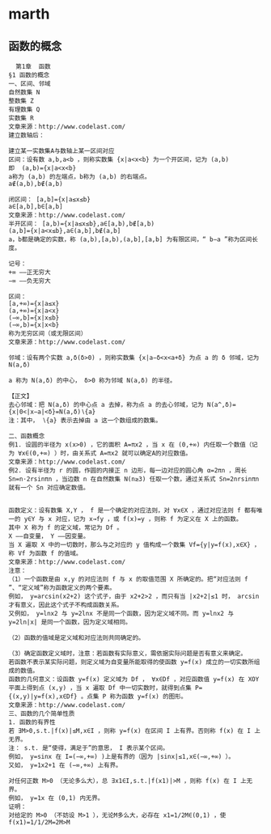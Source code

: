 # marth
## 函数的概念
      第1章  函数
    §1 函数的概念
    一、区间、邻域
    自然数集 N
    整数集 Z
    有理数集 Q
    实数集 R
    文章来源：http://www.codelast.com/
    建立数轴后：

    建立某一实数集A与数轴上某一区间对应
    区间：设有数 a,b,a<b ，则称实数集 {x|a<x<b} 为一个开区间，记为 (a,b) 
    即  (a,b)={x|a<x<b} 
    a称为 (a,b) 的左端点，b称为 (a,b) 的右端点。
    a∉(a,b),b∉(a,b)

    闭区间： [a,b]={x|a≤x≤b} 
    a∈[a,b],b∈[a,b] 
    文章来源：http://www.codelast.com/
    半开区间： [a,b)={x|a≤x≤b},a∈[a,b),b∉[a,b) 
    (a,b]={x|a<x≤b},a∈(a,b],b∉(a,b] 
    a，b都是确定的实数，称 (a,b),[a,b),(a,b],[a,b] 为有限区间，“ b−a ”称为区间长度。

    记号：
    +∞ ——正无穷大
    −∞ ——负无穷大

    区间：
    [a,+∞)={x|a≤x} 
    (a,+∞)={x|a<x} 
    (−∞,b]={x|x≤b} 
    (−∞,b)={x|x<b} 
    称为无穷区间（或无限区间）
    文章来源：http://www.codelast.com/

    邻域：设有两个实数 a,δ(δ>0) ，则称实数集 {x|a−δ<x<a+δ} 为点 a 的 δ 邻域，记为 N(a,δ) 

    a 称为 N(a,δ) 的中心， δ>0 称为邻域 N(a,δ) 的半径。

    【正文】
    去心邻域：把 N(a,δ) 的中心点 a 去掉，称为点 a 的去心邻域，记为 N(a^,δ)={x|0<|x−a|<δ}=N(a,δ)∖{a} 
    注：其中， ∖{a} 表示去掉由 a 这一个数组成的数集。

    二、函数概念
    例1. 设圆的半径为 x(x>0) ，它的面积 A=πx2 ，当 x 在 (0,+∞) 内任取一个数值（记为 ∀x∈(0,+∞) ）时，由关系式 A=πx2 就可以确定A的对应数值。
    文章来源：http://www.codelast.com/
    例2. 设有半径为 r 的圆，作圆的内接正 n 边形，每一边对应的圆心角 α=2πn ，周长 Sn=n⋅2rsinπn ，当边数 n 在自然数集 N(n≥3) 任取一个数，通过关系式 Sn=2nrsinπn 就有一个 Sn 对应确定数值。


    函数定义：设有数集 X,Y ， f 是一个确定的对应法则，对 ∀x∈X ，通过对应法则 f 都有唯一的 y∈Y 与 x 对应，记为 x→fy ，或 f(x)=y ，则称 f 为定义在 X 上的函数。
    其中 X 称为 f 的定义域，常记为 Df 。
    X ——自变量， Y ——因变量。
    当 X 遍取 X 中的一切数时，那么与之对应的 y 值构成一个数集 Vf={y|y=f(x),x∈X} ，称 Vf 为函数 f 的值域。
    文章来源：http://www.codelast.com/
    注意：
    （1）一个函数是由 x,y 的对应法则 f 与 x 的取值范围 X 所确定的。把“对应法则 f ”、“定义域”称为函数定义的两个要素。
    例如， y=arcsin(x2+2) 这个式子，由于 x2+2>2 ，而只有当 |x2+2|≤1 时， arcsin 才有意义，因此这个式子不构成函数关系。
    又例如， y=lnx2 与 y=2lnx 不是同一个函数，因为定义域不同。而 y=lnx2 与 y=2ln|x| 是同一个函数，因为定义域相同。

    （2）函数的值域是定义域和对应法则共同确定的。

    （3）确定函数定义域时，注意：若函数有实际意义，需依据实际问题是否有意义来确定。
    若函数不表示某实际问题，则定义域为自变量所能取得的使函数 y=f(x) 成立的一切实数所组成的数值。
    函数的几何意义：设函数 y=f(x) 定义域为 Df ， ∀x∈Df ，对应函数值 y=f(x) 在 XOY 平面上得到点 (x,y) ，当 x 遍取 Df 中一切实数时，就得到点集 P={(x,y)|y=f(x),x∈Df} 。点集 P 称为函数 y=f(x) 的图形。
    文章来源：http://www.codelast.com/
    三、函数的几个简单性质
    1. 函数的有界性
    若 ∃M>0,s.t.|f(x)|≤M,x∈I ，则称 y=f(x) 在区间 I 上有界。否则称 f(x) 在 I 上无界。
    注： s.t. 是“使得，满足于”的意思， I 表示某个区间。
    例如， y=sinx 在 I=(−∞,+∞) )上是有界的（因为 |sinx|≤1,x∈(−∞,+∞) ）。
    又如， y=1x2+1 在 (−∞,+∞) 上有界。

    对任何正数 M>0 （无论多么大），总 ∃x1∈I,s.t.|f(x1)|>M ，则称 f(x) 在 I 上无界。
    例如， y=1x 在 (0,1) 内无界。
    证明：
    对给定的 M>0 （不妨设 M>1 ），无论M多么大，必存在 x1=1/2M∈(0,1) ，使 f(x1)=1/1/2M=2M>M 
